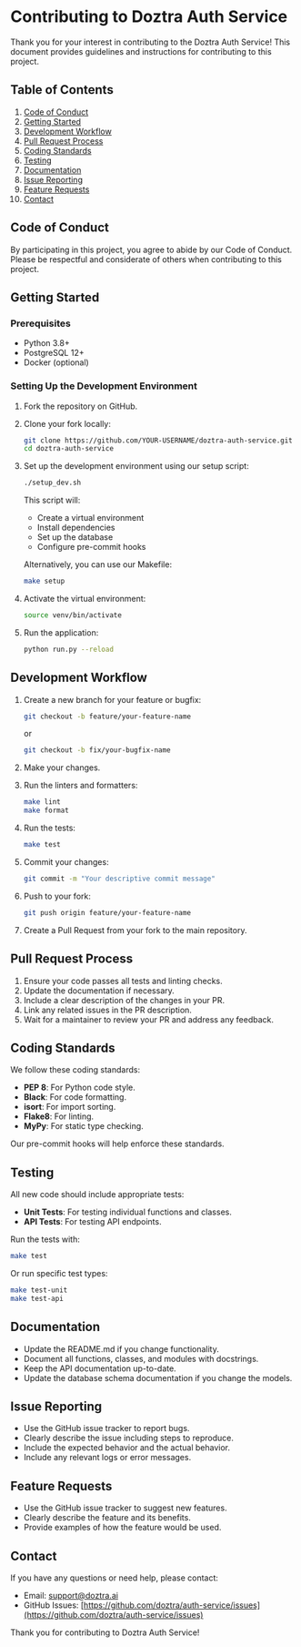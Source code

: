 # Contributing to Doztra Auth Service

Thank you for your interest in contributing to the Doztra Auth Service! This document provides guidelines and instructions for contributing to this project.

## Table of Contents

1. [Code of Conduct](#code-of-conduct)
2. [Getting Started](#getting-started)
3. [Development Workflow](#development-workflow)
4. [Pull Request Process](#pull-request-process)
5. [Coding Standards](#coding-standards)
6. [Testing](#testing)
7. [Documentation](#documentation)
8. [Issue Reporting](#issue-reporting)
9. [Feature Requests](#feature-requests)
10. [Contact](#contact)

## Code of Conduct

By participating in this project, you agree to abide by our Code of Conduct. Please be respectful and considerate of others when contributing to this project.

## Getting Started

### Prerequisites

- Python 3.8+
- PostgreSQL 12+
- Docker (optional)

### Setting Up the Development Environment

1. Fork the repository on GitHub.
2. Clone your fork locally:
   ```bash
   git clone https://github.com/YOUR-USERNAME/doztra-auth-service.git
   cd doztra-auth-service
   ```

3. Set up the development environment using our setup script:
   ```bash
   ./setup_dev.sh
   ```
   
   This script will:
   - Create a virtual environment
   - Install dependencies
   - Set up the database
   - Configure pre-commit hooks
   
   Alternatively, you can use our Makefile:
   ```bash
   make setup
   ```

4. Activate the virtual environment:
   ```bash
   source venv/bin/activate
   ```

5. Run the application:
   ```bash
   python run.py --reload
   ```

## Development Workflow

1. Create a new branch for your feature or bugfix:
   ```bash
   git checkout -b feature/your-feature-name
   ```
   or
   ```bash
   git checkout -b fix/your-bugfix-name
   ```

2. Make your changes.

3. Run the linters and formatters:
   ```bash
   make lint
   make format
   ```

4. Run the tests:
   ```bash
   make test
   ```

5. Commit your changes:
   ```bash
   git commit -m "Your descriptive commit message"
   ```

6. Push to your fork:
   ```bash
   git push origin feature/your-feature-name
   ```

7. Create a Pull Request from your fork to the main repository.

## Pull Request Process

1. Ensure your code passes all tests and linting checks.
2. Update the documentation if necessary.
3. Include a clear description of the changes in your PR.
4. Link any related issues in the PR description.
5. Wait for a maintainer to review your PR and address any feedback.

## Coding Standards

We follow these coding standards:

- **PEP 8**: For Python code style.
- **Black**: For code formatting.
- **isort**: For import sorting.
- **Flake8**: For linting.
- **MyPy**: For static type checking.

Our pre-commit hooks will help enforce these standards.

## Testing

All new code should include appropriate tests:

- **Unit Tests**: For testing individual functions and classes.
- **API Tests**: For testing API endpoints.

Run the tests with:
```bash
make test
```

Or run specific test types:
```bash
make test-unit
make test-api
```

## Documentation

- Update the README.md if you change functionality.
- Document all functions, classes, and modules with docstrings.
- Keep the API documentation up-to-date.
- Update the database schema documentation if you change the models.

## Issue Reporting

- Use the GitHub issue tracker to report bugs.
- Clearly describe the issue including steps to reproduce.
- Include the expected behavior and the actual behavior.
- Include any relevant logs or error messages.

## Feature Requests

- Use the GitHub issue tracker to suggest new features.
- Clearly describe the feature and its benefits.
- Provide examples of how the feature would be used.

## Contact

If you have any questions or need help, please contact:
- Email: support@doztra.ai
- GitHub Issues: [https://github.com/doztra/auth-service/issues](https://github.com/doztra/auth-service/issues)

Thank you for contributing to Doztra Auth Service!
